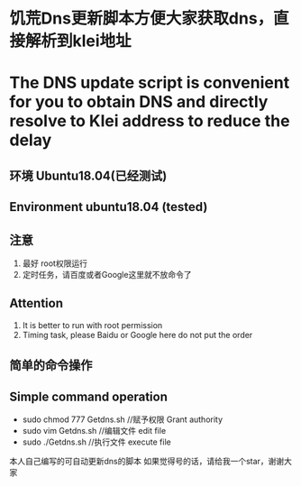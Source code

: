 # 饥荒Dns更新脚本方便大家获取dns，直接解析到klei地址
# The DNS update script is convenient for you to obtain DNS and directly resolve to Klei address to reduce the delay

## 环境 Ubuntu18.04(已经测试)
## Environment ubuntu18.04 (tested)

## 注意
1. 最好 root权限运行
2. 定时任务，请百度或者Google这里就不放命令了

## Attention
1. It is better to run with root permission
2. Timing task, please Baidu or Google here do not put the order

## 简单的命令操作
## Simple command operation
- sudo chmod 777 Getdns.sh  //赋予权限 Grant authority
- sudo vim Getdns.sh  //编辑文件 edit file
- sudo ./Getdns.sh //执行文件 execute file

本人自己编写的可自动更新dns的脚本
如果觉得号的话，请给我一个star，谢谢大家
